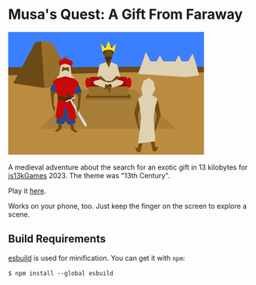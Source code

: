 # Musa's Quest: A Gift From Faraway

<img src="svg/screenshot-400x250.jpg" alt="Screenshot"/>

A medieval adventure about the search for an exotic gift in 13 kilobytes
for [js13kGames][js13kgames] 2023.
The theme was "13th Century".

Play it [here][play].

Works on your phone, too.
Just keep the finger on the screen to explore a scene.

## Build Requirements

[esbuild][esbuild] is used for minification. You can get it with `npm`:

	$ npm install --global esbuild

[js13kgames]: http://js13kgames.com/entries/2023
[play]: https://hhsw.de/sites/proto/js13k2023/
[esbuild]: https://github.com/evanw/esbuild
